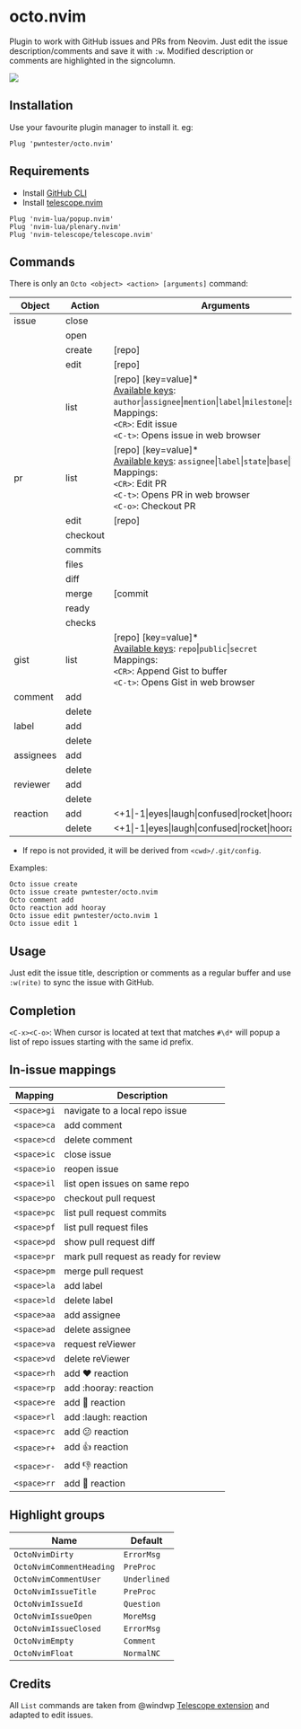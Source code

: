 # octo.nvim
Plugin to work with GitHub issues and PRs from Neovim. Just edit the issue description/comments and save it with `:w`.
Modified description or comments are highlighted in the signcolumn.


![](https://i.imgur.com/pv9MSJW.png)


## Installation

Use your favourite plugin manager to install it. eg:

```
Plug 'pwntester/octo.nvim'
```

## Requirements

- Install [GitHub CLI](https://cli.github.com/)
- Install [telescope.nvim](https://github.com/nvim-telescope/telescope.nvim)

```
Plug 'nvim-lua/popup.nvim'
Plug 'nvim-lua/plenary.nvim'
Plug 'nvim-telescope/telescope.nvim'
```


## Commands

There is only an `Octo <object> <action> [arguments]` command: 

| Object | Action | Arguments|
|---|---|---|
| issue | close | |
| | open | |
| | create | [repo] |
| | edit | [repo] <number> |
| | list | [repo] [key=value]*<br>[Available keys](https://cli.github.com/manual/gh_issue_list): `author`\|`assignee`\|`mention`\|`label`\|`milestone`\|`state`\|`limit`<br>Mappings:<br>`<CR>`: Edit issue<br>`<C-t>`: Opens issue in web browser |
| pr | list | [repo] [key=value]*<br>[Available keys](https://cli.github.com/manual/gh_pr_list):  `assignee`\|`label`\|`state`\|`base`\|`limit`<br>Mappings:<br>`<CR>`: Edit PR<br>`<C-t>`: Opens PR in web browser<br>`<C-o>`: Checkout PR |
| | edit | [repo] <number> |
| | checkout | |
| | commits | |
| | files | |
| | diff | |
| | merge | [commit|rebase|squash] [delete] |
| | ready| |
| | checks | |
| gist | list | [repo] [key=value]*<br>[Available keys](https://cli.github.com/manual/gh_gist_list):  `repo`\|`public`\|`secret`<br>Mappings:<br>`<CR>`: Append Gist to buffer<br>`<C-t>`: Opens Gist in web browser |
| comment | add | |
| | delete | |
| label | add | <label> |
| | delete | <label> |
| assignees| add | <assignee> |
| | delete | <assignee> |
| reviewer | add | <reviewer> |
| | delete | <reviewer> |
| reaction | add | <+1\|-1\|eyes\|laugh\|confused\|rocket\|hooray>|
| | delete | <+1\|-1\|eyes\|laugh\|confused\|rocket\|hooray>|

* If repo is not provided, it will be derived from `<cwd>/.git/config`.

Examples:

```
Octo issue create
Octo issue create pwntester/octo.nvim
Octo comment add
Octo reaction add hooray
Octo issue edit pwntester/octo.nvim 1
Octo issue edit 1
```

## Usage

Just edit the issue title, description or comments as a regular buffer and use `:w(rite)` to sync the issue with GitHub.

## Completion

`<C-x><C-o>`: When cursor is located at text that matches `#\d*` will popup a list of repo issues starting with the same id prefix.

## In-issue mappings

| Mapping     | Description                           |
| ---         | ---                                   |
| `<space>gi` | navigate to a local repo issue        |
| `<space>ca` | add comment                           |
| `<space>cd` | delete comment                        |
| `<space>ic` | close issue                           |
| `<space>io` | reopen issue                          |
| `<space>il` | list open issues on same repo         |
| `<space>po` | checkout pull request                 |
| `<space>pc` | list pull request commits             |
| `<space>pf` | list pull request files               |
| `<space>pd` | show pull request diff                |
| `<space>pr` | mark pull request as ready for review |
| `<space>pm` | merge pull request                    |
| `<space>la` | add label                             |
| `<space>ld` | delete label                          |
| `<space>aa` | add assignee                          |
| `<space>ad` | delete assignee                       |
| `<space>va` | request reViewer                      |
| `<space>vd` | delete reViewer                       |
| `<space>rh` | add :heart: reaction                  |
| `<space>rp` | add :hooray: reaction                 |
| `<space>re` | add :eyes: reaction                   |
| `<space>rl` | add :laugh: reaction                  |
| `<space>rc` | add :confused: reaction               |
| `<space>r+` | add :+1: reaction                     |
| `<space>r-` | add :-1: reaction                     |
| `<space>rr` | add :rocket: reaction                 |

## Highlight groups

| Name                     | Default      |
| ---                      | ---          |
| `OctoNvimDirty`          | `ErrorMsg`   |
| `OctoNvimCommentHeading` | `PreProc`    |
| `OctoNvimCommentUser`    | `Underlined` |
| `OctoNvimIssueTitle`     | `PreProc`    |
| `OctoNvimIssueId`        | `Question`   |
| `OctoNvimIssueOpen`      | `MoreMsg`    |
| `OctoNvimIssueClosed`    | `ErrorMsg`   |
| `OctoNvimEmpty`          | `Comment`    |
| `OctoNvimFloat`          | `NormalNC`   |

## Credits
All `List` commands are taken from @windwp [Telescope extension](https://github.com/nvim-telescope/telescope-github.nvim) and adapted to edit issues.
